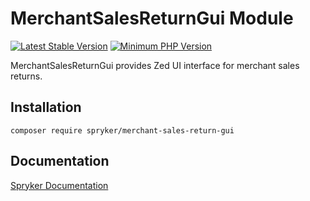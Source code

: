 # MerchantSalesReturnGui Module
[![Latest Stable Version](https://poser.pugx.org/spryker/merchant-sales-return-gui/v/stable.svg)](https://packagist.org/packages/spryker/merchant-sales-return-gui)
[![Minimum PHP Version](https://img.shields.io/badge/php-%3E%3D%208.1-8892BF.svg)](https://php.net/)

MerchantSalesReturnGui provides Zed UI interface for merchant sales returns.

## Installation

```
composer require spryker/merchant-sales-return-gui
```

## Documentation

[Spryker Documentation](https://docs.spryker.com)

